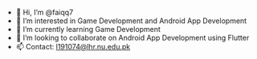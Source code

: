 - 👋 Hi, I’m @faiqq7
- 👀 I’m interested in Game Development and Android App Development
- 🌱 I’m currently learning Game Development
- 💞️ I’m looking to collaborate on Android App Development using Flutter
- 📫 Contact:  l191074@lhr.nu.edu.pk

<!---
faiqq7/faiqq7 is a ✨ special ✨ repository because its `README.md` (this file) appears on your GitHub profile.
You can click the Preview link to take a look at your changes.
--->
